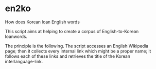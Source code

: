 # en2ko
How does Korean loan English words

This script aims at helping to create a corpus of English-to-Korean loanwords.

The principle is the following. The script accesses an English Wikipedia page; then it collects every internal link which might be a proper name; it follows each of these links and retrieves the title of the Korean interlanguage-link.
